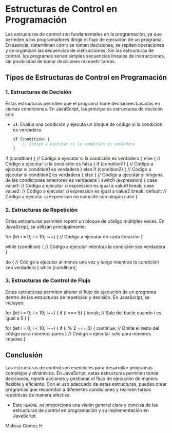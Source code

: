 # Estructuras de Control en Programación

Las estructuras de control son fundamentales en la programación, ya que permiten a los programadores dirigir el flujo de ejecución de un programa. En esencia, determinan cómo se toman decisiones, se repiten operaciones y se organizan las secuencias de instrucciones. Sin las estructuras de control, los programas serían simples secuencias lineales de instrucciones, sin posibilidad de tomar decisiones ni repetir tareas.

## Tipos de Estructuras de Control en Programación

### 1. **Estructuras de Decisión**

Estas estructuras permiten que el programa tome decisiones basadas en ciertas condiciones. En JavaScript, las principales estructuras de decisión son:

- **`if`**: Evalúa una condición y ejecuta un bloque de código si la condición es verdadera.
  ```javascript
  if (condition) {
      // Código a ejecutar si la condición es verdadera
  }
if (condition) {
    // Código a ejecutar si la condición es verdadera
} else {
    // Código a ejecutar si la condición es falsa
}
if (condition1) {
    // Código a ejecutar si condition1 es verdadera
} else if (condition2) {
    // Código a ejecutar si condition2 es verdadera
} else {
    // Código a ejecutar si ninguna de las condiciones anteriores es verdadera
}
switch (expression) {
    case value1:
        // Código a ejecutar si expression es igual a value1
        break;
    case value2:
        // Código a ejecutar si expression es igual a value2
        break;
    default:
        // Código a ejecutar si expression no coincide con ningún case
}
### 2. **Estructuras de Repetición**
Estas estructuras permiten repetir un bloque de código múltiples veces. En JavaScript, se utilizan principalmente:

for (let i = 0; i < 10; i++) {
    // Código a ejecutar en cada iteración
}

while (condition) {
    // Código a ejecutar mientras la condición sea verdadera
}

do {
    // Código a ejecutar al menos una vez y luego mientras la condición sea verdadera
} while (condition);

### 3. **Estructuras de Control de Flujo**
Estas estructuras permiten alterar el flujo de ejecución de un programa dentro de las estructuras de repetición y decisión. En JavaScript, se incluyen:

for (let i = 0; i < 10; i++) {
    if (i === 5) {
        break; // Sale del bucle cuando i es igual a 5
    }
}

for (let i = 0; i < 10; i++) {
    if (i % 2 === 0) {
        continue; // Omite el resto del código para números pares
    }
    // Código a ejecutar solo para números impares
}

## Conclusión
Las estructuras de control son esenciales para desarrollar programas complejos y dinámicos. En JavaScript, estas estructuras permiten tomar decisiones, repetir acciones y gestionar el flujo de ejecución de manera flexible y eficiente. Con el uso adecuado de estas estructuras, puedes crear programas que respondan a diferentes condiciones y realicen tareas repetitivas de manera efectiva.

* Este `README.md` proporciona una visión general clara y concisa de las estructuras de control en programación y su implementación en JavaScript. 

Melissa Gómez H.